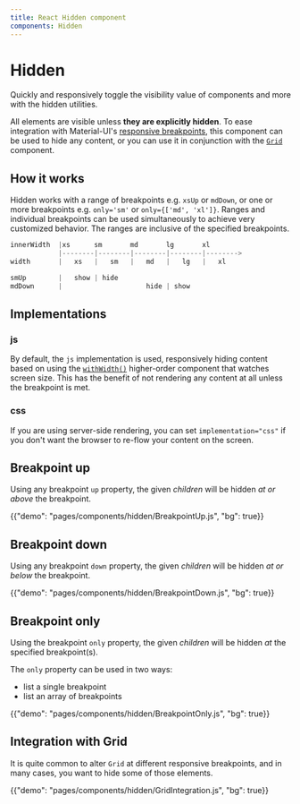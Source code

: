 ```yaml
---
title: React Hidden component
components: Hidden
---
```


# Hidden

<p class="description">Quickly and responsively toggle the visibility value of components and more with the hidden utilities.</p>

All elements are visible unless **they are explicitly hidden**.
To ease integration with Material-UI's [responsive breakpoints](/customization/breakpoints/),
this component can be used to hide any content,
or you can use it in conjunction with the [`Grid`](/components/grid/) component.

## How it works

Hidden works with a range of breakpoints e.g. `xsUp` or `mdDown`, or one or more breakpoints e.g. `only='sm'` or `only={['md', 'xl']}`.
Ranges and individual breakpoints can be used simultaneously to achieve very customized behavior.
The ranges are inclusive of the specified breakpoints.

```js
innerWidth  |xs      sm       md       lg       xl
            |--------|--------|--------|--------|-------->
width       |   xs   |   sm   |   md   |   lg   |   xl

smUp        |   show | hide
mdDown      |                     hide | show

```

## Implementations

### js

By default, the `js` implementation is used, responsively hiding content based on using the [`withWidth()`](/customization/breakpoints/#withwidth) higher-order component that watches screen size.
This has the benefit of not rendering any content at all unless the breakpoint is met.

### css

If you are using server-side rendering, you can set `implementation="css"` if you don't want the browser to re-flow your content on the screen.

## Breakpoint up

Using any breakpoint `up` property, the given *children* will be hidden *at or above* the breakpoint.

{{"demo": "pages/components/hidden/BreakpointUp.js", "bg": true}}

## Breakpoint down

Using any breakpoint `down` property, the given *children* will be hidden *at or below* the breakpoint.

{{"demo": "pages/components/hidden/BreakpointDown.js", "bg": true}}

## Breakpoint only

Using the breakpoint `only` property, the given *children* will be hidden *at* the specified breakpoint(s).

The `only` property can be used in two ways:

- list a single breakpoint
- list an array of breakpoints

{{"demo": "pages/components/hidden/BreakpointOnly.js", "bg": true}}

## Integration with Grid

It is quite common to alter `Grid` at different responsive breakpoints, and in many cases, you want to hide some of those elements.

{{"demo": "pages/components/hidden/GridIntegration.js", "bg": true}}
